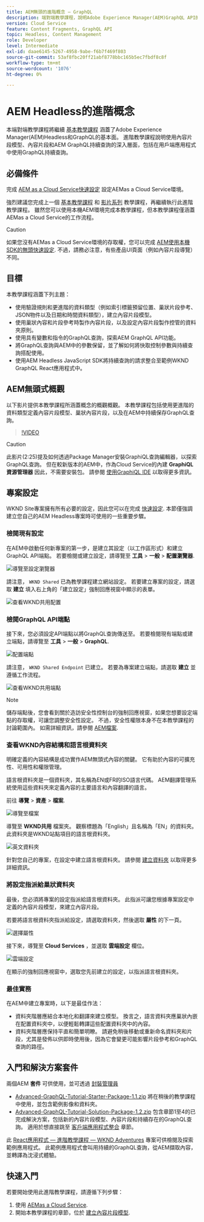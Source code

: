 ```yaml
---
title: AEM無頭的進階概念 — GraphQL
description: 端對端教學課程，說明Adobe Experience Manager(AEM)GraphQL API的進階概念。
version: Cloud Service
feature: Content Fragments, GraphQL API
topic: Headless, Content Management
role: Developer
level: Intermediate
exl-id: daae6145-5267-4958-9abe-f6b7f469f803
source-git-commit: 53af8fbc20ff21abf8778bbc165b5ec7fbdf8c8f
workflow-type: tm+mt
source-wordcount: '1076'
ht-degree: 0%

---
```


# AEM Headless的進階概念

本端對端教學課程將繼續 [基本教學課程](../multi-step/overview.md) 涵蓋了Adobe Experience Manager(AEM)Headless和GraphQL的基本面。 進階教學課程說明使用內容片段模型、內容片段和AEM GraphQL持續查詢的深入層面，包括在用戶端應用程式中使用GraphQL持續查詢。

## 必備條件

完成 [AEM as a Cloud Service快速設定](../quick-setup/cloud-service.md) 設定AEMas a Cloud Service環境。

強烈建議您完成上一個 [基本教學課程](../multi-step/overview.md) 和 [影片系列](../video-series/modeling-basics.md) 教學課程，再繼續執行此進階教學課程。 雖然您可以使用本機AEM環境完成本教學課程，但本教學課程僅涵蓋AEMas a Cloud Service的工作流程。

>[!CAUTION]
>
>如果您沒有AEMas a Cloud Service環境的存取權，您可以完成 [AEM使用本機SDK的無頭快速設定](https://experienceleague.adobe.com/docs/experience-manager-learn/getting-started-with-aem-headless/graphql/quick-setup/local-sdk.html). 不過，請務必注意，有些產品UI頁面（例如內容片段導覽）不同。



## 目標

本教學課程涵蓋下列主題：

* 使用驗證規則和更進階的資料類型（例如索引標籤預留位置、巢狀片段參考、JSON物件以及日期和時間資料類型），建立內容片段模型。
* 使用巢狀內容和片段參考時製作內容片段，以及設定內容片段製作控管的資料夾原則。
* 使用具有變數和指令的GraphQL查詢，探索AEM GraphQL API功能。
* 將GraphQL查詢與AEM中的參數保留，並了解如何將快取控制參數與持續查詢搭配使用。
* 使用AEM Headless JavaScript SDK將持續查詢的請求整合至範例WKND GraphQL React應用程式中。

## AEM無頭式概觀

以下影片提供本教學課程所涵蓋概念的概觀概觀。 本教學課程包括使用更進階的資料類型定義內容片段模型、巢狀內容片段，以及在AEM中持續保存GraphQL查詢。

>[!VIDEO](https://video.tv.adobe.com/v/340035?quality=12&learn=on)

>[!CAUTION]
>
>此影片(2:25)提及如何透過Package Manager安裝GraphiQL查詢編輯器，以探索GraphQL查詢。 但在較新版本的AEM中，作為Cloud Service的內建 **GraphiQL資源管理器** 因此，不需要安裝包。 請參閱 [使用GraphiQL IDE](https://experienceleague.adobe.com/docs/experience-manager-cloud-service/content/headless/graphql-api/graphiql-ide.html) 以取得更多資訊。


## 專案設定

WKND Site專案擁有所有必要的設定，因此您可以在完成 [快速設定](../quick-setup/cloud-service.md). 本節僅強調建立您自己的AEM Headless專案時可使用的一些重要步驟。


### 檢閱現有設定

在AEM中啟動任何新專案的第一步，是建立其設定（以工作區形式）和建立GraphQL API端點。 若要檢閱或建立設定，請導覽至 **工具** > **一般** > **配置瀏覽器**.

![導覽至設定瀏覽器](assets/overview/create-configuration.png)

請注意， `WKND Shared` 已為教學課程建立網站設定。 若要建立專案的設定，請選取 **建立** 填入右上角的「建立設定」強制回應視窗中顯示的表單。

![查看WKND共用配置](assets/overview/review-wknd-shared-configuration.png)

### 檢閱GraphQL API端點

接下來，您必須設定API端點以將GraphQL查詢傳送至。 若要檢閱現有端點或建立端點，請導覽至 **工具** > **一般** > **GraphQL**.

![配置端點](assets/overview/endpoints.png)

請注意， `WKND Shared Endpoint` 已建立。 若要為專案建立端點，請選取 **建立** 並遵循工作流程。

![查看WKND共用端點](assets/overview/review-wknd-shared-endpoint.png)

>[!NOTE]
>
> 儲存端點後，您會看到關於造訪安全性控制台的強制回應視窗，如果您想要設定端點的存取權，可讓您調整安全性設定。 不過，安全性權限本身不在本教學課程的討論範圍內。 如需詳細資訊，請參閱 [AEM檔案](https://experienceleague.adobe.com/docs/experience-manager-65/administering/security/security.html).

### 查看WKND內容結構和語言根資料夾

明確定義的內容結構是成功實作AEM無頭式內容的關鍵。 它有助於內容的可擴充性、可用性和權限管理。

語言根資料夾是一個資料夾，其名稱為EN或FR的ISO語言代碼。 AEM翻譯管理系統使用這些資料夾來定義內容的主要語言和內容翻譯的語言。

前往 **導覽** > **資產** > **檔案**.

![導覽至檔案](assets/overview/files.png)

導覽至 **WKND共用** 檔案夾。 觀察標題為「English」且名稱為「EN」的資料夾。 此資料夾是WKND站點項目的語言根資料夾。

![英文資料夾](assets/overview/english.png)

針對您自己的專案，在設定中建立語言根資料夾。 請參閱 [建立資料夾](/help/headless-tutorial/graphql/advanced-graphql/author-content-fragments.md#create-folders) 以取得更多詳細資訊。

### 將設定指派給巢狀資料夾

最後，您必須將專案的設定指派給語言根資料夾。 此指派可讓您根據專案設定中定義的內容片段模型，來建立內容片段。

若要將語言根資料夾指派給設定，請選取資料夾，然後選取 **屬性** 的下一頁。

![選擇屬性](assets/overview/properties.png)

接下來，導覽至 **Cloud Services** ，並選取 **雲端設定** 欄位。

![雲端設定](assets/overview/cloud-conf.png)

在顯示的強制回應視窗中，選取您先前建立的設定，以指派語言根資料夾。

### 最佳實務

在AEM中建立專案時，以下是最佳作法：

* 資料夾階層應結合本地化和翻譯來建立模型。 換言之，語言資料夾應巢狀內嵌在配置資料夾中，以便輕鬆轉譯這些配置資料夾中的內容。
* 資料夾階層應保持平直和簡單明瞭。 請避免稍後移動或重新命名資料夾和片段，尤其是發佈以供即時使用後，因為它會變更可能影響片段參考和GraphQL查詢的路徑。

## 入門和解決方案套件

兩個AEM **套件** 可供使用，並可透過 [封裝管理員](/help/headless-tutorial/graphql/advanced-graphql/author-content-fragments.md#sample-content)

* [Advanced-GraphQL-Tutorial-Starter-Package-1.1.zip](/help/headless-tutorial/graphql/advanced-graphql/assets/tutorial-files/Advanced-GraphQL-Tutorial-Starter-Package-1.1.zip) 將在稍後的教學課程中使用，並包含範例影像和資料夾。
* [Advanced-GraphQL-Tutorial-Solution-Package-1.2.zip](/help/headless-tutorial/graphql/advanced-graphql/assets/tutorial-files/Advanced-GraphQL-Tutorial-Solution-Package-1.2.zip) 包含章節1至4的已完成解決方案，包括新的內容片段模型、內容片段和持續存在的GraphQL查詢。 適用於想直接跳至 [客戶端應用程式整合](/help/headless-tutorial/graphql/advanced-graphql/client-application-integration.md) 章節。


此 [React應用程式 — 進階教學課程 — WKND Adventures](https://github.com/adobe/aem-guides-wknd-graphql/blob/main/advanced-tutorial/README.md) 專案可供檢閱及探索範例應用程式。 此範例應用程式會叫用持續的GraphQL查詢，從AEM擷取內容，並轉譯為沈浸式體驗。

## 快速入門

若要開始使用此進階教學課程，請遵循下列步驟：

1. 使用 [AEMas a Cloud Service](../quick-setup/cloud-service.md).
1. 開始本教學課程的章節，位於 [建立內容片段模型](/help/headless-tutorial/graphql/advanced-graphql/create-content-fragment-models.md).

